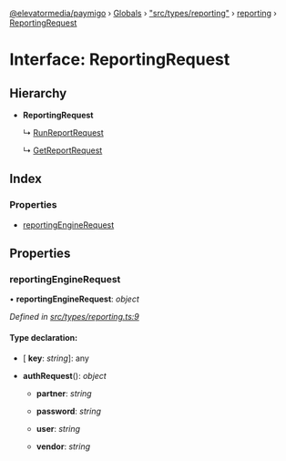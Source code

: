[@elevatormedia/paymigo](../README.md) › [Globals](../globals.md) › ["src/types/reporting"](../modules/_src_types_reporting_.md) › [reporting](../modules/_src_types_reporting_.reporting.md) › [ReportingRequest](_src_types_reporting_.reporting.reportingrequest.md)

# Interface: ReportingRequest

## Hierarchy

-   **ReportingRequest**

    ↳ [RunReportRequest](_src_types_reporting_.reporting.runreportrequest.md)

    ↳ [GetReportRequest](_src_types_reporting_.reporting.getreportrequest.md)

## Index

### Properties

-   [reportingEngineRequest](_src_types_reporting_.reporting.reportingrequest.md#reportingenginerequest)

## Properties

### reportingEngineRequest

• **reportingEngineRequest**: _object_

_Defined in [src/types/reporting.ts:9](https://github.com/ELEVATORmedia/paymigo/blob/db26ee3/src/types/reporting.ts#L9)_

#### Type declaration:

-   \[ **key**: _string_\]: any

-   **authRequest**(): _object_

    -   **partner**: _string_

    -   **password**: _string_

    -   **user**: _string_

    -   **vendor**: _string_
